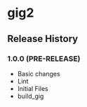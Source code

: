 # gig2

## Release History

### 1.0.0 (PRE-RELEASE)
  * Basic changes
  * Lint
  * Initial Files
  * build_gig
